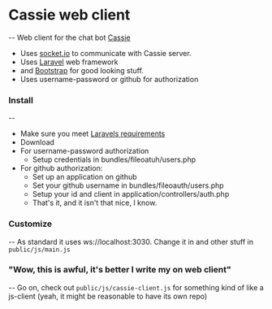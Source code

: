 # Cassie web client
--
Web client for the chat bot [Cassie](https://github.com/olyckne/cassie)

- Uses [socket.io](http://socket.io) to communicate with Cassie server.
- Uses [Laravel](http://laravel.com/) web framework
- and [Bootstrap](http://getbootstrap.com) for good looking stuff.
- Uses username-password or github for authorization

### Install
--
- Make sure you meet [Laravels requirements](http://laravel.com/docs/install#requirements) 
- Download
- For username-password authorization
  - Setup credentials in bundles/fileoatuh/users.php  
- For github authorization:
  - Set up an application on github
  - Set your github username in bundles/fileoauth/users.php
  - Setup your id and client in application/controllers/auth.php
  - That's it, and it isn't that nice, I know.

### Customize
--
As standard it uses ws://localhost:3030.
Change it in and other stuff in `public/js/main.js`

### "Wow, this is awful, it's better I write my on web client"
--
Go on, check out `public/js/cassie-client.js` for something kind of like a js-client (yeah, it might be reasonable to have its own repo)
